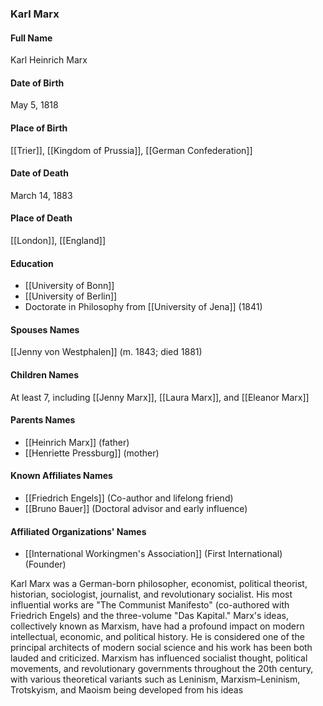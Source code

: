 ### Karl Marx

#### Full Name

Karl Heinrich Marx

#### Date of Birth

May 5, 1818

#### Place of Birth

[[Trier]], [[Kingdom of Prussia]], [[German Confederation]]

#### Date of Death

March 14, 1883

#### Place of Death

[[London]], [[England]]

#### Education

- [[University of Bonn]]
- [[University of Berlin]]
- Doctorate in Philosophy from [[University of Jena]] (1841)

#### Spouses Names

[[Jenny von Westphalen]] (m. 1843; died 1881)

#### Children Names

At least 7, including [[Jenny Marx]], [[Laura Marx]], and [[Eleanor Marx]]

#### Parents Names

- [[Heinrich Marx]] (father)
- [[Henriette Pressburg]] (mother)

#### Known Affiliates Names

- [[Friedrich Engels]] (Co-author and lifelong friend)
- [[Bruno Bauer]] (Doctoral advisor and early influence)

#### Affiliated Organizations' Names

- [[International Workingmen's Association]] (First International) (Founder)

Karl Marx was a German-born philosopher, economist, political theorist, historian, sociologist, journalist, and revolutionary socialist. His most influential works are "The Communist Manifesto" (co-authored with Friedrich Engels) and the three-volume "Das Kapital." Marx's ideas, collectively known as Marxism, have had a profound impact on modern intellectual, economic, and political history. He is considered one of the principal architects of modern social science and his work has been both lauded and criticized. Marxism has influenced socialist thought, political movements, and revolutionary governments throughout the 20th century, with various theoretical variants such as Leninism, Marxism–Leninism, Trotskyism, and Maoism being developed from his ideas